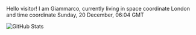 Hello visitor! I am Giammarco, currently living in space coordinate London and time coordinate Sunday, 20 December, 06:04 GMT

![GitHub Stats](https://github-readme-stats.vercel.app/api?username=grcasanova)
